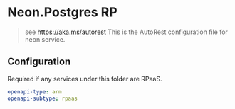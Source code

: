 # Neon.Postgres RP

> see https://aka.ms/autorest
> This is the AutoRest configuration file for neon service.

## Configuration

Required if any services under this folder are RPaaS.

```yaml
openapi-type: arm
openapi-subtype: rpaas
```

